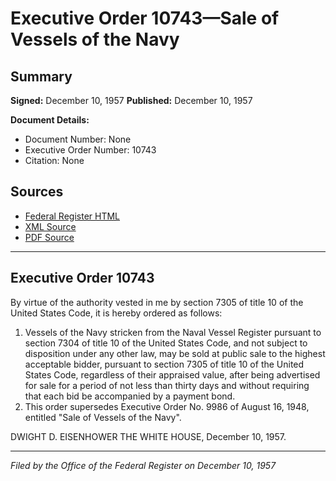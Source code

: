 # Executive Order 10743—Sale of Vessels of the Navy

## Summary

**Signed:** December 10, 1957
**Published:** December 10, 1957

**Document Details:**
- Document Number: None
- Executive Order Number: 10743
- Citation: None

## Sources
- [Federal Register HTML](https://www.presidency.ucsb.edu/documents/executive-order-10743-sale-vessels-the-navy)
- [XML Source](None)
- [PDF Source](None)

---

## Executive Order 10743

By virtue of the authority vested in me by section 7305 of title 10 of the United States Code, it is hereby ordered as follows:
1. Vessels of the Navy stricken from the Naval Vessel Register pursuant to section 7304 of title 10 of the United States Code, and not subject to disposition under any other law, may be sold at public sale to the highest acceptable bidder, pursuant to section 7305 of title 10 of the United States Code, regardless of their appraised value, after being advertised for sale for a period of not less than thirty days and without requiring that each bid be accompanied by a payment bond.
2. This order supersedes Executive Order No. 9986 of August 16, 1948, entitled "Sale of Vessels of the Navy".

DWIGHT D. EISENHOWER
THE WHITE HOUSE,
December 10, 1957.

---

*Filed by the Office of the Federal Register on December 10, 1957*
